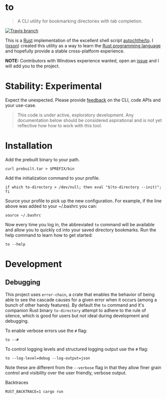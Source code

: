 # to

> A CLI utility for bookmarking directories with tab completion.

[![Travis branch][travis-badge]][travis-url]

[travis-badge]: https://img.shields.io/travis/jxson/to-directory/master.svg?style=flat-square
[travis-url]: https://travis-ci.org/jxson/to-directory


This is a [Rust] implementation of the excellent shell script [autochthe/to]. I ([jxson]) created this utility as a way to learn the [Rust programming language][Rust] and hopefully provide a stable cross-platform experience.

**NOTE:** Contributors with Windows experience wanted, open an [issue] and I will add you to the project.

# Stability: Experimental

Expect the unexpected. Please provide [feedback][issue] on the CLI, code APIs and your use-case.

> This code is under active, exploratory development. Any documentation below should be considered aspirational and is not yet reflective how how to work with this tool.

# Installation

Add the prebuilt binary to your path.

    curl prebuilt.tar > $PREFIX/bin

Add the initialization command to your profile.

    if which to-directory > /dev/null; then eval "$(to-directory --init)"; fi

Source your profile to pick up the new configuration. For example, if the line above was added to your ~/.bashrc you can:

    source ~/.bashrc

Now every time you log in, the abbreviated `to` command will be available and allow you to quickly cd into your saved directory bookmarks. Run the help command to learn how to get started:

    to --help

# Development

## Debugging

This project uses `error-chain`, a crate that enables the behavior of being able to see the cascade causes for a given error when it occurs (among a bunch of other handy features). By default the `to` command and it's companion Rust binary `to-directory` attempt to adhere to the rule of silence, which is good for users but not ideal during development and debugging.

To enable verbose errors use the `#` flag:

    to --#

To control logging levels and structured logging output use the `#` flag:

    to --log-level=debug --log-output=json

Note these are different from the `--verbose` flag in that they allow finer grain control and visibility over the user friendly, verbose output.

Backtraces

    RUST_BACKTRACE=1 cargo run

[autochthe/to]: https://github.com/autochthe/to
[jxson]: https://twitter.com/jxson
[Rust]: https://www.rust-lang.org
[issue]: https://github.com/jxson/to-directory/issues/new
